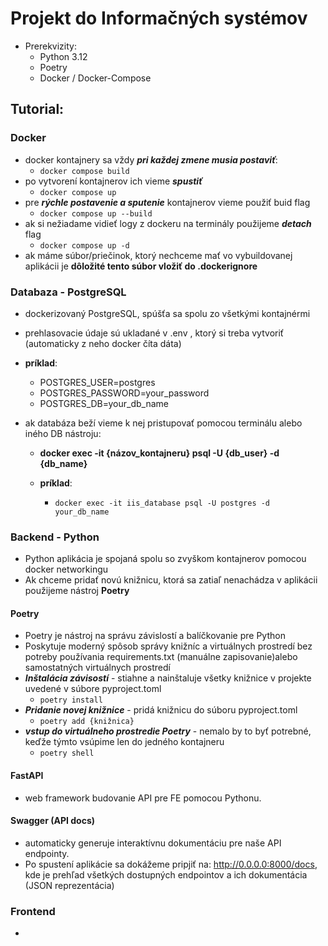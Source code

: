 # Projekt do Informačných systémov

- Prerekvizity:
  - Python 3.12
  - Poetry
  - Docker / Docker-Compose

## Tutorial:

### Docker

- docker kontajnery sa vždy **_pri každej zmene musia postaviť_**:
  - `docker compose build`
- po vytvorení kontajnerov ich vieme **_spustiť_**
  - `docker compose up`
- pre **_rýchle postavenie a sputenie_** kontajnerov vieme použiť buid flag
  - `docker compose up --build`
- ak si nežiadame vidieť logy z dockeru na terminály použijeme **_detach_** flag
  - `docker compose up -d`
- ak máme súbor/priečinok, ktorý nechceme mať vo vybuildovanej aplikácii je **dôložité tento súbor vložiť do .dockerignore**

### Databaza - PostgreSQL

- dockerizovaný PostgreSQL, spúšťa sa spolu zo všetkými kontajnérmi
- prehlasovacie údaje sú ukladané v .env , ktorý si treba vytvoriť (automaticky z neho docker číta dáta)
- **príklad**:
  - POSTGRES_USER=postgres
  - POSTGRES_PASSWORD=your_password
  - POSTGRES_DB=your_db_name
- ak databáza beží vieme k nej pristupovať pomocou terminálu alebo iného DB nástroju:

  - **docker exec -it {názov_kontajneru} psql -U {db_user} -d {db_name}**

  - **príklad**:
    - `docker exec -it iis_database psql -U postgres -d your_db_name `

### Backend - Python

- Python aplikácia je spojaná spolu so zvyškom kontajnerov pomocou docker networkingu
- Ak chceme pridať novú knižnicu, ktorá sa zatiaľ nenachádza v aplikácii použijeme nástroj **Poetry**

#### Poetry

- Poetry je nástroj na správu závislostí a balíčkovanie pre Python
- Poskytuje moderný spôsob správy knižníc a virtuálnych prostredí bez potreby používania requirements.txt (manuálne zapisovanie)alebo samostatných virtuálnych prostredí
- **_Inštalácia závisostí_** - stiahne a nainštaluje všetky knižnice v projekte uvedené v súbore pyproject.toml
  - `poetry install`
- **_Pridanie novej knižnice_** - pridá knižnicu do súboru pyproject.toml
  - `poetry add {knižnica}`
- **_vstup do virtuálneho prostredie Poetry_** - nemalo by to byť potrebné, keďže týmto vsúpime len do jedného kontajneru
  - `poetry shell`

#### FastAPI

- web framework budovanie API pre FE pomocou Pythonu.

#### Swagger (API docs)

- automaticky generuje interaktívnu dokumentáciu pre naše API endpointy.
- Po spustení aplikácie sa dokážeme pripjiť na: http://0.0.0.0:8000/docs, kde je prehľad všetkých dostupných endpointov a ich dokumentácia (JSON reprezentácia)

### Frontend

-
